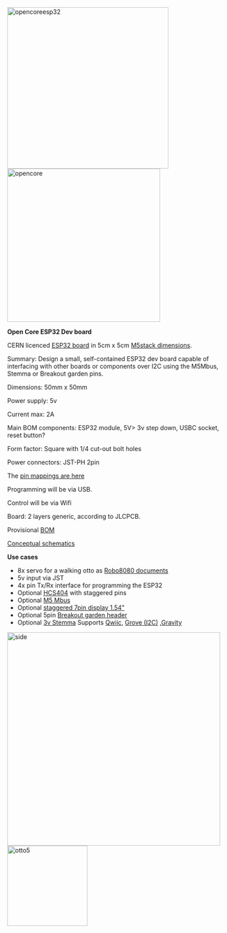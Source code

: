 <img width="370" alt="opencoreesp32" src="https://user-images.githubusercontent.com/400875/151476227-865af0c9-5c3e-4b6e-902d-47326b499fff.png">
<img width="351" alt="opencore" src="https://user-images.githubusercontent.com/400875/151476250-7e076ac4-c0a4-49d5-80a2-1c5199740953.png">

**Open Core ESP32 Dev board**

CERN licenced [ESP32 board](https://easyeda.com/editor#id=0c94645e6c4e443cb9d172e18162d7fa|cf28dd6a985d4901b4a220c4195efb63) in 5cm x 5cm [M5stack dimensions](https://shop.m5stack.com/collections/stack-series).

Summary: Design a small, self-contained ESP32 dev board capable of interfacing with other boards or components over I2C using the M5Mbus, Stemma or Breakout garden pins.

Dimensions: 50mm x 50mm

Power supply: 5v 

Current max: 2A

Main BOM components: ESP32 module, 5V> 3v step down, USBC socket, reset button?

Form factor: Square with 1/4 cut-out bolt holes

Power connectors: JST-PH 2pin

The [pin mappings are here](https://docs.google.com/spreadsheets/d/18HBvosVtXnOy4TjSlgeaK6NfCzJlY6rAayFWI3vbToo/htmlview)

Programming will be via USB.

Control will be via Wifi

Board: 2 layers generic, according to JLCPCB.

Provisional [BOM](https://cloud.transition-space.org/s/oWLfcNf2Ctzc3SG)

[Conceptual schematics](https://github.com/OpenMYR/ESP32-Hobby-Servo/blob/master/Documents/ESP32%20Hobby%20Servo%20Controller%20Schematic.pdf)


**Use cases**
- 8x servo for a walking otto as [Robo8080 documents](https://togetter.com/li/1374900) 
- 5v input via JST
- 4x pin Tx/Rx interface for programming the ESP32
- Optional [HCS404](https://github.com/rosmo-robot/Rosmo_3D/issues/6) with staggered pins
- Optional [M5 Mbus](https://forum.m5stack.com/topic/360/m5stack-fire-pinout-leaflet)
- Optional [ staggered 7pin display 1.54"](http://www.lcdwiki.com/1.54inch_IPS_Module)
- Optional 5pin [Breakout garden header](https://shop.pimoroni.com/collections/breakout-garden)
- Optional [3v Stemma](https://www.tomshardware.com/features/stemma-vs-qwiic-vs-grove-connectors) Supports [Qwiic](https://www.reddit.com/r/electronics/comments/8lhxwg/sparkfuns_qwiic_standard_for_modular_i2c_devices/), [Grove (I2C)](https://thepihut.com/products/qwiic-cable-grove-adapter-100mm) ,[Gravity](https://learn.adafruit.com/introducing-adafruit-stemma-qt/dfrobot-gravity)



<img width="489" alt="side" src="https://user-images.githubusercontent.com/400875/151074421-d22a6a05-58cb-4bdc-bd93-8d7e2470e1fe.png">


<img width="184" alt="otto5" src="https://user-images.githubusercontent.com/400875/150679018-b0bb5ad0-db5d-4c06-ad89-1fea6cc3b11b.png">

